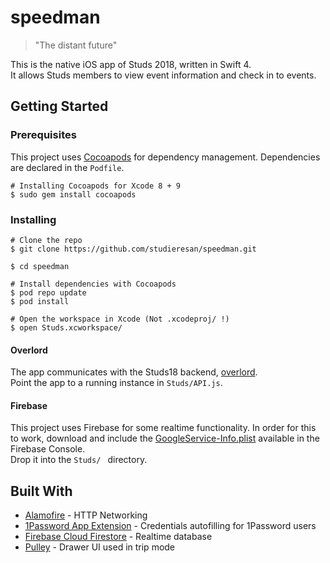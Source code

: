 # speedman
> "The distant future"

This is the native iOS app of Studs 2018, written in Swift 4.  
It allows Studs members to view event information and check in to events.

## Getting Started
### Prerequisites
This project uses [Cocoapods](http://cocoapods.org/) for dependency management.
Dependencies are declared in the `Podfile`. 

```shell
# Installing Cocoapods for Xcode 8 + 9
$ sudo gem install cocoapods
```

### Installing
```shell
# Clone the repo
$ git clone https://github.com/studieresan/speedman.git

$ cd speedman

# Install dependencies with Cocoapods
$ pod repo update
$ pod install

# Open the workspace in Xcode (Not .xcodeproj/ !)
$ open Studs.xcworkspace/
```

#### Overlord
The app communicates with the Studs18 backend, [overlord](https://github.com/studieresan/overlord).  
Point the app to a running instance in `Studs/API.js`.

#### Firebase
This project uses Firebase for some realtime functionality. In order for this to work, download and include the [GoogleService-Info.plist](https://support.google.com/firebase/answer/7015592) available in the Firebase Console.  
Drop it into the `Studs/ ` directory.

## Built With
* [Alamofire](https://github.com/Alamofire/Alamofire) - HTTP Networking
* [1Password App Extension](https://github.com/AgileBits/onepassword-app-extension) - Credentials autofilling for 1Password users
* [Firebase Cloud Firestore](https://firebase.google.com/docs/firestore/) - Realtime database
* [Pulley](https://github.com/52inc/Pulley) - Drawer UI used in trip mode
